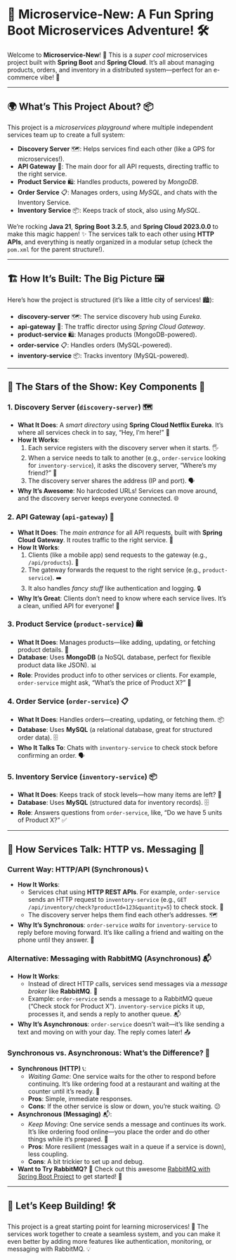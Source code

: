 # 🌟 Microservice-New: A Fun Spring Boot Microservices Adventure! 🛠️

Welcome to **Microservice-New**! 🎉 This is a *super cool* microservices project built with **Spring Boot** and **Spring Cloud**. It’s all about managing products, orders, and inventory in a distributed system—perfect for an e-commerce vibe! 🚀

---

## 🌍 What’s This Project About? 📦

This project is a *microservices playground* where multiple independent services team up to create a full system:

- **Discovery Server** 🗺️: Helps services find each other (like a GPS for microservices!).
- **API Gateway** 🚪: The main door for all API requests, directing traffic to the right service.
- **Product Service** 🛍️: Handles products, powered by *MongoDB*.
- **Order Service** 📋: Manages orders, using *MySQL*, and chats with the Inventory Service.
- **Inventory Service** 📦: Keeps track of stock, also using *MySQL*.

We’re rocking **Java 21**, **Spring Boot 3.2.5**, and **Spring Cloud 2023.0.0** to make this magic happen! ✨ The services talk to each other using **HTTP APIs**, and everything is neatly organized in a modular setup (check the `pom.xml` for the parent structure!).

---

## 🏗️ How It’s Built: The Big Picture 🖼️

Here’s how the project is structured (it’s like a little city of services! 🏙️):

- **discovery-server** 🗺️: The service discovery hub using *Eureka*.
- **api-gateway** 🚪: The traffic director using *Spring Cloud Gateway*.
- **product-service** 🛍️: Manages products (MongoDB-powered).
- **order-service** 📋: Handles orders (MySQL-powered).
- **inventory-service** 📦: Tracks inventory (MySQL-powered).

---

## 🧩 The Stars of the Show: Key Components 🌟

### 1. **Discovery Server (`discovery-server`) 🗺️**
- **What It Does**: A *smart directory* using **Spring Cloud Netflix Eureka**. It’s where all services check in to say, “Hey, I’m here!” 📍
- **How It Works**:
  1. Each service registers with the discovery server when it starts. 🖐️
  2. When a service needs to talk to another (e.g., `order-service` looking for `inventory-service`), it asks the discovery server, “Where’s my friend?” 🤔
  3. The discovery server shares the address (IP and port). 🗣️
- **Why It’s Awesome**: No hardcoded URLs! Services can move around, and the discovery server keeps everyone connected. 🌐

### 2. **API Gateway (`api-gateway`) 🚪**
- **What It Does**: The *main entrance* for all API requests, built with **Spring Cloud Gateway**. It routes traffic to the right service. 🚦
- **How It Works**:
  1. Clients (like a mobile app) send requests to the gateway (e.g., `/api/products`). 📲
  2. The gateway forwards the request to the right service (e.g., `product-service`). ➡️
  3. It also handles *fancy stuff* like authentication and logging. 🔒
- **Why It’s Great**: Clients don’t need to know where each service lives. It’s a clean, unified API for everyone! 🎯

### 3. **Product Service (`product-service`) 🛍️**
- **What It Does**: Manages products—like adding, updating, or fetching product details. 🧀
- **Database**: Uses **MongoDB** (a NoSQL database, perfect for flexible product data like JSON). 📊
- **Role**: Provides product info to other services or clients. For example, `order-service` might ask, “What’s the price of Product X?” 💸

### 4. **Order Service (`order-service`) 📋**
- **What It Does**: Handles orders—creating, updating, or fetching them. 📦
- **Database**: Uses **MySQL** (a relational database, great for structured order data). 🗄️
- **Who It Talks To**: Chats with `inventory-service` to check stock before confirming an order. 🗣️

### 5. **Inventory Service (`inventory-service`) 📦**
- **What It Does**: Keeps track of stock levels—how many items are left? 📏
- **Database**: Uses **MySQL** (structured data for inventory records). 🗄️
- **Role**: Answers questions from `order-service`, like, “Do we have 5 units of Product X?” ✅

---

## 📡 How Services Talk: HTTP vs. Messaging 💬

### **Current Way: HTTP/API (Synchronous) 📞**
- **How It Works**:
  - Services chat using **HTTP REST APIs**. For example, `order-service` sends an HTTP request to `inventory-service` (e.g., `GET /api/inventory/check?productId=123&quantity=5`) to check stock. 📩
  - The discovery server helps them find each other’s addresses. 🗺️
- **Why It’s Synchronous**: `order-service` *waits* for `inventory-service` to reply before moving forward. It’s like calling a friend and waiting on the phone until they answer. 📱

### **Alternative: Messaging with RabbitMQ (Asynchronous) 📬**
- **How It Works**:
  - Instead of direct HTTP calls, services send messages via a *message broker* like **RabbitMQ**. 🐰
  - Example: `order-service` sends a message to a RabbitMQ queue (“Check stock for Product X”). `inventory-service` picks it up, processes it, and sends a reply to another queue. 📬
- **Why It’s Asynchronous**: `order-service` doesn’t wait—it’s like sending a text and moving on with your day. The reply comes later! 📤

### **Synchronous vs. Asynchronous: What’s the Difference? 🤔**
- **Synchronous (HTTP)** 📞:
  - *Waiting Game*: One service waits for the other to respond before continuing. It’s like ordering food at a restaurant and waiting at the counter until it’s ready. 🍔
  - **Pros**: Simple, immediate responses.
  - **Cons**: If the other service is slow or down, you’re stuck waiting. 😕
- **Asynchronous (Messaging)** 📬:
  - *Keep Moving*: One service sends a message and continues its work. It’s like ordering food online—you place the order and do other things while it’s prepared. 🍕
  - **Pros**: More resilient (messages wait in a queue if a service is down), less coupling.
  - **Cons**: A bit trickier to set up and debug.
- **Want to Try RabbitMQ?** 🐰 Check out this awesome [RabbitMQ with Spring Boot Project](https://github.com/mohamedfathey/RabbitMQ) to get started! 🚀

---

## 🎉 Let’s Keep Building! 🛠️

This project is a great starting point for learning microservices! 🌟 The services work together to create a seamless system, and you can make it even better by adding more features like authentication, monitoring, or messaging with RabbitMQ. 💡
